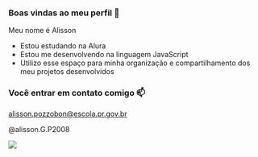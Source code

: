 ### Boas vindas ao meu perfil 💙

Meu nome é Alisson 

- Estou estudando na Alura
- Estou me desenvolvendo na linguagem JavaScript
-  Utilizo esse espaço para minha organização e compartilhamento dos meu projetos desenvolvidos

### Você entrar em contato comigo 📫

alisson.pozzobon@escola.pr.gov.br

@alisson.G.P2008


![](https://media.tenor.com/3ri4WA4WOOUAAAAd/dragon-ball.gif)
